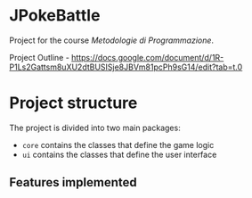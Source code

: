 # JPokeBattle
Project for the course _Metodologie di Programmazione_.

Project Outline - https://docs.google.com/document/d/1R-P1Ls2Gattsm8uXU2dtBUSISje8JBVm81pcPh9sG14/edit?tab=t.0

# Project structure
The project is divided into two main packages:
- `core` contains the classes that define the game logic
- `ui` contains the classes that define the user interface

## Features implemented
